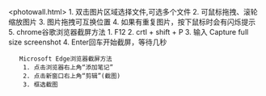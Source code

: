 
<photowall.html>
    1. 双击图片区域选择文件,可选多个文件
    2. 可鼠标拖拽、滚轮缩放图片
    3. 图片拖拽可互换位置
    4. 如果有重复图片，按下鼠标时会有闪烁提示
    5. chrome谷歌浏览器截屏方法
        1. F12
        2. crtl + shift + P
        3. 输入 Capture full size screenshot
        4. Enter回车开始截屏，等待几秒

       Microsoft Edge浏览器截屏方法
        1. 点击浏览器右上角“添加笔记”
        2. 点击新窗口右上角“剪辑”(截图)
        3. 框选截图
